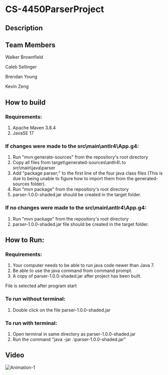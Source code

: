 # CS-4450ParserProject
## Description

## Team Members

Walker Brownfield

Caleb Sellinger

Brendan Young

Kevin Zeng

## How to build


### Requirements:
 1. Apache Maven 3.8.4
 2. JavaSE 17

### If changes were made to the src\main\antlr4\App.g4:
 1. Run "mvn generate-sources" from the repository's root directory
 2. Copy all files from target\generated-sources\antlr4\ to src\main\java\parser
 3. Add "package parser;" to the first line of the four java class files (This is due to being unable to figure how to import them from the generated-sources folder).
 4. Run "mvn package" from the repository's root directory
 5. parser-1.0.0-shaded.jar should be created in the target folder.

### If no changes were made to the src\main\antlr4\App.g4:
 1. Run "mvn package" from the repository's root directory
 2. parser-1.0.0-shaded.jar file should be created in the target folder.

    
## How to Run: 
### Requirements:
 1. Your computer needs to be able to run java code newer than Java 7.
 2. Be able to use the java command from command prompt.
 3. A copy of parser-1.0.0-shaded.jar after project has been built.

File is selected after program start
### To run without terminal:
  1. Double click on the file parser-1.0.0-shaded.jar
    

### To run with terminal:
  1. Open terminal in same directory as parser-1.0.0-shaded.jar
  2. Run the command "java -jar .\parser-1.0.0-shaded.jar"

## Video

![Animation-1](https://user-images.githubusercontent.com/54420175/146464583-34aeaed6-1b87-467b-ba2b-a107f6551687.gif)

